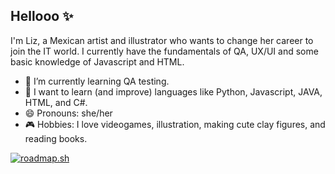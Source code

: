 ## Hellooo ✨

I'm Liz, a Mexican artist and illustrator who wants to change her career to join the IT world. I currently have the fundamentals of QA, UX/UI and some basic knowledge of Javascript and HTML.
- 🌱 I’m currently learning QA testing.
- 🌱 I want to learn (and improve) languages like Python, Javascript, JAVA, HTML, and C#.
- 😄 Pronouns: she/her
- 🎮 Hobbies: I love videogames, illustration, making cute clay figures, and reading books.


[![roadmap.sh](https://roadmap.sh/card/tall/6849f6fde00cd4945b730228?variant=dark&roadmaps=qa)](https://roadmap.sh)

<!--
**LizetteSilva/LizetteSilva** is a ✨ _special_ ✨ repository because its `README.md` (this file) appears on your GitHub profile.
-->

